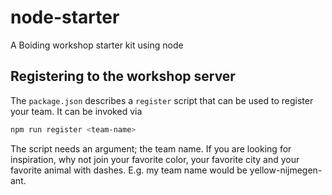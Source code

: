 # node-starter
A Boiding workshop starter kit using node

## Registering to the workshop server
The `package.json` describes a `register` script that can be used to register
your team. It can be invoked via

```sh
npm run register <team-name>
```

The script needs an argument; the team name. If you are looking for inspiration,
why not join your favorite color, your favorite city and your favorite animal
with dashes. E.g. my team name would be yellow-nijmegen-ant.

